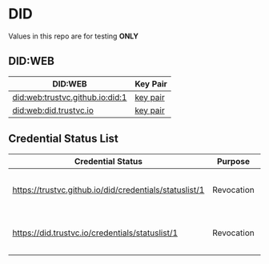 # DID
Values in this repo are for testing **ONLY**

## DID:WEB
| DID:WEB | Key Pair |
| --- | --- |
| [did:web:trustvc.github.io:did:1](https://trustvc.github.io/did/1/did.json) | [key pair](https://trustvc.github.io/did/1/didKeyPairs.json) |
| [did:web:did.trustvc.io](https://did.trustvc.io/.well-known/did.json) | [key pair](https://did.trustvc.io/.well-known/didKeyPairs.json) |

## Credential Status List
| Credential Status | Purpose | |
| --- | --- | --- |
| https://trustvc.github.io/did/credentials/statuslist/1 | Revocation | Index 5 - 9 are marked as True |
| https://did.trustvc.io/credentials/statuslist/1 | Revocation | Index 5 - 9 are marked as True |
